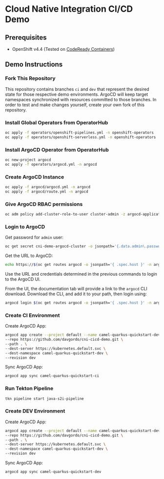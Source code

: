# Cloud Native Integration CI/CD Demo

## Prerequisites

* OpenShift v4.4 (Tested on [CodeReady Containers](https://code-ready.github.io/crc/))

## Demo Instructions

### Fork This Repository

This repository contains branches `ci` and `dev` that represent the desired 
state for those respective demo environments. ArgoCD will keep target namespaces
synchronized with resources committed to those branches. In order to test and 
make changes yourself, create your own fork of this repository.

### Install Global Operators from OperatorHub

```bash
oc apply -f operators/openshift-pipelines.yml -n openshift-operators
oc apply -f operators/openshift-serverless.yml -n openshift-operators
```

### Install ArgoCD Operator from OperatorHub

```bash
oc new-project argocd
oc apply -f operators/argocd.yml -n argocd
```

### Create ArgoCD Instance

```bash
oc apply -f argocd/argocd.yml -n argocd
oc apply -f argocd/route.yml -n argocd
```

### Give ArgoCD RBAC permissions

```bash
oc adm policy add-cluster-role-to-user cluster-admin -z argocd-application-controller -n argocd
```

### Login to ArgoCD

Get password for `admin` user:

```bash
oc get secret cni-demo-argocd-cluster -o jsonpath='{.data.admin\.password}' -n argocd | base64 -d
```

Get the URL to ArgoCD:

```bash
echo https://$(oc get routes argocd -o jsonpath='{ .spec.host }' -n argocd)
```

Use the URL and credentials determined in the previous commands to login to the
ArgoCD UI. 

From the UI, the documentation tab will provide a link to the `argocd`
CLI download. Download the CLI, and add it to your path, then login using:

```bash
argocd login $(oc get routes argocd -o jsonpath='{ .spec.host }' -n argocd):443
```
### Create CI Environment

Create ArgoCD App:

```bash
argocd app create --project default --name camel-quarkus-quickstart-dev \
--repo https://github.com/davgordo/cni-cicd-demo.git \
--path . \
--dest-server https://kubernetes.default.svc \
--dest-namespace camel-quarkus-quickstart-dev \
--revision dev
```

Sync ArgoCD App:

```bash
argocd app sync camel-quarkus-quickstart-ci
```

### Run Tekton Pipeline

```bash
tkn pipeline start java-s2i-pipeline
```

### Create DEV Environment

Create ArgoCD App:

```bash
argocd app create --project default --name camel-quarkus-quickstart-dev \
--repo https://github.com/davgordo/cni-cicd-demo.git \
--path . \
--dest-server https://kubernetes.default.svc \
--dest-namespace camel-quarkus-quickstart-dev \
--revision dev
```

Sync ArgoCD App:

```bash
argocd app sync camel-quarkus-quickstart-dev
```
